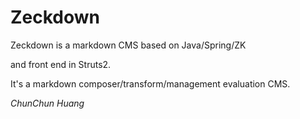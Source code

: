 Zeckdown
========

Zeckdown is a markdown CMS based on Java/Spring/ZK

and front end in Struts2.

It's a markdown composer/transform/management evaluation CMS.


_ChunChun Huang_
